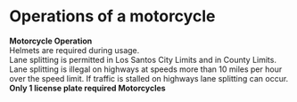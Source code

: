 # Operations of a motorcycle

**Motorcycle Operation** \
Helmets are required during usage. \
Lane splitting is permitted in Los Santos City Limits and in County Limits. \
Lane splitting is illegal on highways at speeds more than 10 miles per hour over the speed limit. If traffic is stalled on highways lane splitting can occur.\
**Only 1 license plate required Motorcycles**
